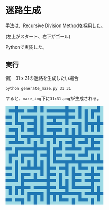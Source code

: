 # 迷路生成

手法は、Recursive Division Methodを採用した。

(左上がスタート、右下がゴール)

Pythonで実装した。

## 実行

例） 31 x 31の迷路を生成したい場合

```
python generate_maze.py 31 31
```

すると、`maze_img`下に`31x31.png`が生成される。

![31x31の迷路](maze_img/31x31.png)
